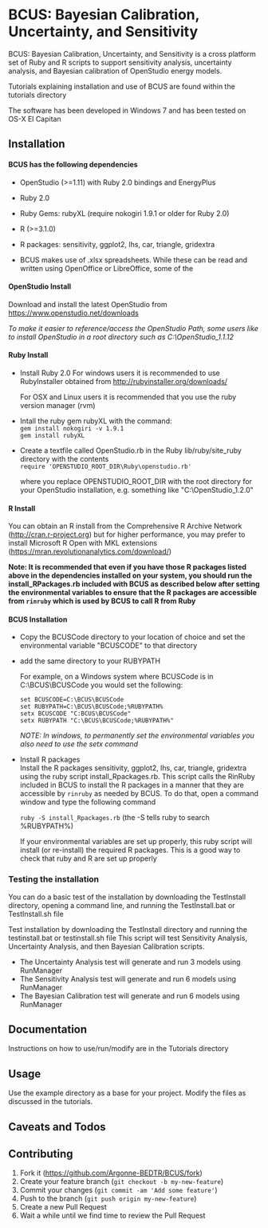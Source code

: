 # BCUS: Bayesian Calibration, Uncertainty, and Sensitivity
BCUS: Bayesian Calibration, Uncertainty, and Sensitivity is a cross platform set of Ruby and R scripts to support sensitivity analysis, uncertainty analysis, and Bayesian calibration of OpenStudio energy models.

Tutorials explaining installation and use of BCUS are found within the tutorials directory

The software has been developed in Windows 7 and has been tested on OS-X El Capitan

## Installation

#### BCUS has the following dependencies

* OpenStudio (>=1.11) with Ruby 2.0 bindings and EnergyPlus
* Ruby 2.0
* Ruby Gems: rubyXL (require nokogiri 1.9.1 or older for Ruby 2.0)
* R (>=3.1.0)
* R packages: sensitivity, ggplot2, lhs, car, triangle, gridextra 

* BCUS makes use of .xlsx spreadsheets.  While these can be read and written using OpenOffice or LibreOffice, some of the 

#### OpenStudio Install
Download and install the latest OpenStudio from https://www.openstudio.net/downloads

*To make it easier to reference/access the OpenStudio Path, some users like to install OpenStudio in 
a root directory such as C:\OpenStudio_1.1.12*



#### Ruby Install
* Install Ruby 2.0
	For windows users it is recommended to use RubyInstaller obtained from 
	http://rubyinstaller.org/downloads/

	For OSX and Linux users it is recommended that you use the ruby version manager (rvm) 

* Intall the ruby gem rubyXL with the command:   
	`gem install nokogiri -v 1.9.1`  
	`gem install rubyXL`
		
* Create a textfile called OpenStudio.rb in the Ruby lib/ruby/site_ruby directory with the contents  
`require 'OPENSTUDIO_ROOT_DIR\Ruby\openstudio.rb'`

	where you replace OPENSTUDIO_ROOT_DIR with the root directory for your OpenStudio installation, e.g. something like "C:\OpenStudio_1.2.0"


#### R Install
You can obtain an R install from the Comprehensive R Archive Network (http://cran.r-project.org) but for higher performance, you may prefer to install Microsoft R Open with MKL extensions (https://mran.revolutionanalytics.com/download/)

__Note: It is recommended that even if you have those R packages listed above in the dependencies installed on your system, you should run the install_RPackages.rb included with BCUS as described below after setting the environmental variables to ensure that the R packages are accessible from `rinruby` which is used by BCUS to call R from Ruby__




#### BCUS Installation
* Copy the BCUSCode directory to your location of choice and set the environmental variable "BCUSCODE" to that directory
* add the same directory to your RUBYPATH

    For example, on a Windows system where BCUSCode is in C:\BCUS\BCUSCode you would set the following:  

    `set BCUSCODE=C:\BCUS\BCUSCode`  
    `set RUBYPATH=C:\BCUS\BCUSCode;%RUBYPATH%`  
	`setx BCUSCODE "C:BCUS\BCUSCode"`  
	`setx RUBYPATH "C:\BCUS\BCUSCode;%RUBYPATH%"`  
	
    *NOTE: In windows, to permanently set the environmental variables you also need to use the setx command*

* Install R packages  
Install the R packages sensitivity, ggplot2, lhs, car, triangle, gridextra using the ruby script install_Rpackages.rb.  This script calls the RinRuby included in BCUS to install the R packages in a manner that they are accessible by `rinruby` as needed by BCUS.  To do that, open a command window and type the following command

    `ruby -S install_Rpackages.rb`  (the -S tells ruby to search %RUBYPATH%)

    If your environmental variables are set up properly, this ruby script will install (or re-install) the required R packages.
	This is a good way to check that ruby and R are set up properly
	
### Testing the installation
You can do a basic test of the installation by downloading the TestInstall directory, opening a command line, and running the TestInstall.bat or TestInstall.sh file

Test installation by downloading the TestInstall directory and running the testinstall.bat or testinstall.sh file
This script will test Sensitivity Analysis, Uncertainty Analysis, and then Bayesian Calibration scripts.  

* The Uncertainty Analysis test will generate and run 3 models using RunManager  
* The Sensitivity Analysis test will generate and run 6 models using RunManager  
* The Bayesian Calibration test will generate and run 6 models using RunManager  

## Documentation

Instructions on how to use/run/modify are in the Tutorials directory

## Usage

Use the example directory as a base for your project.  Modify the files as discussed in the tutorials.




## Caveats and Todos

## Contributing
1. Fork it (https://github.com/Argonne-BEDTR/BCUS/fork)
2. Create your feature branch (`git checkout -b my-new-feature`)
3. Commit your changes (`git commit -am 'Add some feature'`)
4. Push to the branch (`git push origin my-new-feature`)
5. Create a new Pull Request
6. Wait a while until we find time to review the Pull Request






